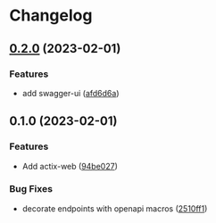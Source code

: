 # Changelog

## [0.2.0](https://github.com/ptcdevs/rust-api/compare/v0.1.0...v0.2.0) (2023-02-01)


### Features

* add swagger-ui ([afd6d6a](https://github.com/ptcdevs/rust-api/commit/afd6d6ad01951b997dacb881044ea8c8c7941a97))

## 0.1.0 (2023-02-01)


### Features

* Add actix-web ([94be027](https://github.com/ptcdevs/rust-api/commit/94be02701b9ca105e1a0c688e483ee5106765e65))


### Bug Fixes

* decorate endpoints with openapi macros ([2510ff1](https://github.com/ptcdevs/rust-api/commit/2510ff14427e3a806fa95c68dd4ed0e74e7ebe7e))
